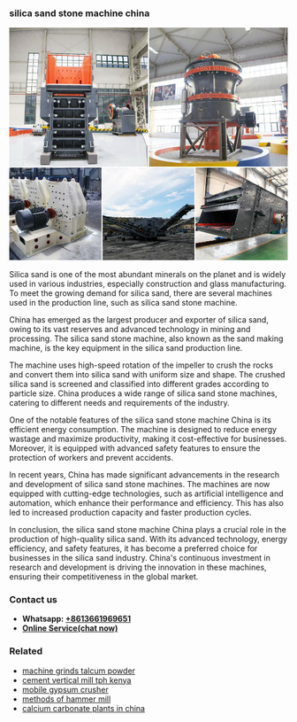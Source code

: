 <h3>silica sand stone machine china</h3><img src='1703042479.jpg' alt=''><p>Silica sand is one of the most abundant minerals on the planet and is widely used in various industries, especially construction and glass manufacturing. To meet the growing demand for silica sand, there are several machines used in the production line, such as silica sand stone machine.</p><p>China has emerged as the largest producer and exporter of silica sand, owing to its vast reserves and advanced technology in mining and processing. The silica sand stone machine, also known as the sand making machine, is the key equipment in the silica sand production line.</p><p>The machine uses high-speed rotation of the impeller to crush the rocks and convert them into silica sand with uniform size and shape. The crushed silica sand is screened and classified into different grades according to particle size. China produces a wide range of silica sand stone machines, catering to different needs and requirements of the industry.</p><p>One of the notable features of the silica sand stone machine China is its efficient energy consumption. The machine is designed to reduce energy wastage and maximize productivity, making it cost-effective for businesses. Moreover, it is equipped with advanced safety features to ensure the protection of workers and prevent accidents.</p><p>In recent years, China has made significant advancements in the research and development of silica sand stone machines. The machines are now equipped with cutting-edge technologies, such as artificial intelligence and automation, which enhance their performance and efficiency. This has also led to increased production capacity and faster production cycles.</p><p>In conclusion, the silica sand stone machine China plays a crucial role in the production of high-quality silica sand. With its advanced technology, energy efficiency, and safety features, it has become a preferred choice for businesses in the silica sand industry. China's continuous investment in research and development is driving the innovation in these machines, ensuring their competitiveness in the global market.</p><h3>Contact us</h3><ul><li><strong>Whatsapp:&nbsp;<a href="https://wa.me/8613661969651">+8613661969651</a></strong></li><li><a href="https://swt.shibang-china.com/?git&amp;zhl&amp;silica sand stone machine china"><strong>Online Service(chat now)</strong></a></li></ul><h3>Related</h3><ul><li><a href='machine grinds talcum powder.md'>machine grinds talcum powder</a></li><li><a href='cement vertical mill tph kenya.md'>cement vertical mill tph kenya</a></li><li><a href='mobile gypsum crusher.md'>mobile gypsum crusher</a></li><li><a href='methods of hammer mill.md'>methods of hammer mill</a></li><li><a href='calcium carbonate plants in china.md'>calcium carbonate plants in china</a></li></ul>